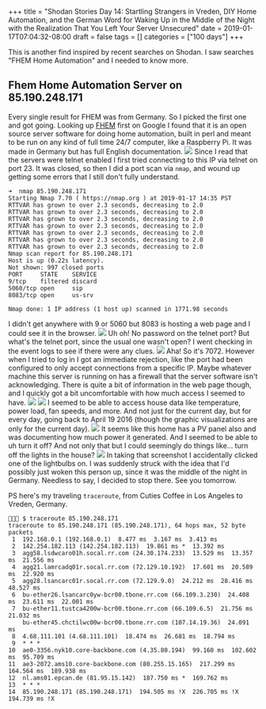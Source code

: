 +++
title = "Shodan Stories Day 14: Startling Strangers in Vreden, DIY Home Automation, and the German Word for Waking Up in the Middle of the Night with the Realization That You Left Your Server Unsecured"
date = 2019-01-17T07:04:32-08:00
draft = false
tags = []
categories = ["100 days"]
+++

This is another find inspired by recent searches on Shodan. I saw searches "FHEM Home Automation" and I needed to know more.

## Fhem Home Automation Server on 85.190.248.171
Every single result for FHEM was from Germany. So I picked the first one and got going. Looking up [FHEM](https://www.fhem.de/) first on Google I found that it is an open source server software for doing home automation, built in perl and meant to be run on any kind of full time 24/7 computer, like a Raspberry Pi. It was made in Germany but has full English documentation.
![](/images/100Days/Day14/fhem.png)
Since I read that the servers were telnet enabled I first tried connecting to this IP via telnet on port 23. It was closed, so then I did a port scan via `nmap`, and wound up getting some errors that I still don't fully understand.

```
➜  nmap 85.190.248.171
Starting Nmap 7.70 ( https://nmap.org ) at 2019-01-17 14:35 PST
RTTVAR has grown to over 2.3 seconds, decreasing to 2.0
RTTVAR has grown to over 2.3 seconds, decreasing to 2.0
RTTVAR has grown to over 2.3 seconds, decreasing to 2.0
RTTVAR has grown to over 2.3 seconds, decreasing to 2.0
RTTVAR has grown to over 2.3 seconds, decreasing to 2.0
RTTVAR has grown to over 2.3 seconds, decreasing to 2.0
RTTVAR has grown to over 2.3 seconds, decreasing to 2.0
Nmap scan report for 85.190.248.171
Host is up (0.22s latency).
Not shown: 997 closed ports
PORT     STATE    SERVICE
9/tcp    filtered discard
5060/tcp open     sip
8083/tcp open     us-srv

Nmap done: 1 IP address (1 host up) scanned in 1771.98 seconds
```  
I didn't get anywhere with 9 or 5060 but 8083 is hosting a web page and I could see it in the browser.
![](/images/100Days/Day14/thehome.png)
Uh oh! No password on the telnet port? But what's the telnet port, since the usual one wasn't open? I went checking in the event logs to see if there were any clues.
![](/images/100Days/Day14/telnetport.png)
Aha! So it's 7072. However when I tried to log in I got an immediate rejection, like the port had been configured to only accept connections from a specific IP. Maybe whatever machine this server is running on has a firewall that the server software isn't acknowledging. There is quite a bit of information in the web page though, and I quickly got a bit uncomfortable with how much access I seemed to have.
![](/images/100Days/Day14/temperature.png)
![](/images/100Days/Day14/current.png)
I seemed to be able to access house data like temperature, power load, fan speeds, and more. And not just for the current day, but for every day, going back to April 19 2016 (though the graphic visualizations are only for the current day).
![](/images/100Days/Day14/history.png)
It seems like this home has a PV panel also and was documenting how much power it generated. And I seemed to be able to uh turn it off? And not only that but I could seemingly do things like... turn off the lights in the house?
![](/images/100Days/Day14/lights.png)
In taking that screenshot I accidentally clicked one of the lightbulbs on. I was suddenly struck with the idea that I'd possibly just woken this person up, since it was the middle of the night in Germany. Needless to say, I decided to stop there. See you tomorrow.

PS here's my traveling `traceroute`, from Cuties Coffee in Los Angeles to Vreden, Germany.
```
👻🌵🔮 $ traceroute 85.190.248.171
traceroute to 85.190.248.171 (85.190.248.171), 64 hops max, 52 byte packets
 1  192.168.0.1 (192.168.0.1)  8.477 ms  3.167 ms  3.413 ms
 2  142.254.182.113 (142.254.182.113)  19.861 ms *  13.392 ms
 3  agg58.lsdwcaro01h.socal.rr.com (24.30.174.233)  13.529 ms  13.357 ms  21.556 ms
 4  agg21.lamrcadq01r.socal.rr.com (72.129.10.192)  17.601 ms  20.589 ms  22.920 ms
 5  agg28.lsancarc01r.socal.rr.com (72.129.9.0)  24.212 ms  28.416 ms  48.527 ms
 6  bu-ether26.lsancarc0yw-bcr00.tbone.rr.com (66.109.3.230)  24.408 ms  23.611 ms  22.001 ms
 7  bu-ether11.tustca4200w-bcr00.tbone.rr.com (66.109.6.5)  21.756 ms  21.032 ms
    bu-ether45.chctilwc00w-bcr00.tbone.rr.com (107.14.19.36)  24.091 ms
 8  4.68.111.101 (4.68.111.101)  18.474 ms  26.681 ms  18.794 ms
 9  * * *
10  ae0-3356.nyk10.core-backbone.com (4.35.80.194)  99.160 ms  102.602 ms  95.709 ms
11  ae3-2072.ams10.core-backbone.com (80.255.15.165)  217.299 ms  164.564 ms  189.938 ms
12  nl.ams01.epcan.de (81.95.15.142)  187.750 ms *  169.762 ms
13  * * *
14  85.190.248.171 (85.190.248.171)  194.505 ms !X  226.705 ms !X  194.739 ms !X
```
